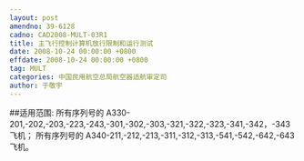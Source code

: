 ```yaml
---
layout: post
amendno: 39-6128
cadno: CAD2008-MULT-03R1
title: 主飞行控制计算机放行限制和运行测试
date: 2008-10-24 00:00:00 +0800
effdate: 2008-10-24 00:00:00 +0800
tag: MULT
categories: 中国民用航空总局航空器适航审定司
author: 于敬宇
---
```


##适用范围:
所有序列号的 A330-201,-202,-203,-223,-243,-301,-302,-303,-321,-322,-323,-341,-342，-343飞机；
所有序列号的 A340-211,-212,-213,-311,-312,-313,-541,-542,-642,-643飞机。


